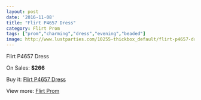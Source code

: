 ```yaml
---
layout: post
date: '2016-11-08'
title: "Flirt P4657 Dress"
category: Flirt Prom
tags: ["prom","charming","dress","evening","beaded"]
image: http://www.lustparties.com/10255-thickbox_default/flirt-p4657-dress.jpg
---
```

Flirt P4657 Dress

On Sales: **$266**
<a href="https://www.lustparties.com/en/flirt-prom/3495-flirt-p4657-dress.html"><amp-img layout="responsive" width="600" height="600" src="//www.lustparties.com/10255-thickbox_default/flirt-p4657-dress.jpg" alt="Flirt P4657 Dress 0" /></a>
<a href="https://www.lustparties.com/en/flirt-prom/3495-flirt-p4657-dress.html"><amp-img layout="responsive" width="600" height="600" src="//www.lustparties.com/10256-thickbox_default/flirt-p4657-dress.jpg" alt="Flirt P4657 Dress 1" /></a>
<a href="https://www.lustparties.com/en/flirt-prom/3495-flirt-p4657-dress.html"><amp-img layout="responsive" width="600" height="600" src="//www.lustparties.com/10257-thickbox_default/flirt-p4657-dress.jpg" alt="Flirt P4657 Dress 2" /></a>
<a href="https://www.lustparties.com/en/flirt-prom/3495-flirt-p4657-dress.html"><amp-img layout="responsive" width="600" height="600" src="//www.lustparties.com/10258-thickbox_default/flirt-p4657-dress.jpg" alt="Flirt P4657 Dress 3" /></a>
<a href="https://www.lustparties.com/en/flirt-prom/3495-flirt-p4657-dress.html"><amp-img layout="responsive" width="600" height="600" src="//www.lustparties.com/10259-thickbox_default/flirt-p4657-dress.jpg" alt="Flirt P4657 Dress 4" /></a>
<a href="https://www.lustparties.com/en/flirt-prom/3495-flirt-p4657-dress.html"><amp-img layout="responsive" width="600" height="600" src="//www.lustparties.com/10260-thickbox_default/flirt-p4657-dress.jpg" alt="Flirt P4657 Dress 5" /></a>

Buy it: [Flirt P4657 Dress](https://www.lustparties.com/en/flirt-prom/3495-flirt-p4657-dress.html "Flirt P4657 Dress")

View more: [Flirt Prom](https://www.lustparties.com/en/13-flirt-prom "Flirt Prom")